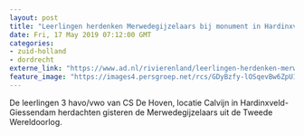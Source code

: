 ```yaml
---
layout: post
title: "Leerlingen herdenken Merwedegijzelaars bij monument in Hardinxveld"
date: Fri, 17 May 2019 07:12:00 GMT
categories: 
- zuid-holland 
- dordrecht 
externe_link: "https://www.ad.nl/rivierenland/leerlingen-herdenken-merwedegijzelaars-bij-monument-in-hardinxveld~a1cc1549/"
feature_image: "https://images4.persgroep.net/rcs/GDyBzfy-lOSqevBw6ZpU1EV3VR8/diocontent/148530507/_fitwidth/400/?appId=21791a8992982cd8da851550a453bd7f&quality=0.7"
---
```


De leerlingen 3 havo/vwo van CS De Hoven, locatie Calvijn in Hardinxveld-Giessendam herdachten gisteren de Merwedegijzelaars uit de Tweede Wereldoorlog.
